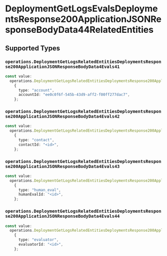 # DeploymentGetLogsEvalsDeploymentsResponse200ApplicationJSONResponseBodyData44RelatedEntities


## Supported Types

### `operations.DeploymentGetLogsRelatedEntitiesDeploymentsResponse200ApplicationJSONResponseBodyData4Evals41`

```typescript
const value:
  operations.DeploymentGetLogsRelatedEntitiesDeploymentsResponse200ApplicationJSONResponseBodyData4Evals41 =
    {
      type: "account",
      accountId: "ee0c0f6f-545b-43d9-aff2-f00ff277dac7",
    };
```

### `operations.DeploymentGetLogsRelatedEntitiesDeploymentsResponse200ApplicationJSONResponseBodyData4Evals42`

```typescript
const value:
  operations.DeploymentGetLogsRelatedEntitiesDeploymentsResponse200ApplicationJSONResponseBodyData4Evals42 =
    {
      type: "contact",
      contactId: "<id>",
    };
```

### `operations.DeploymentGetLogsRelatedEntitiesDeploymentsResponse200ApplicationJSONResponseBodyData4Evals43`

```typescript
const value:
  operations.DeploymentGetLogsRelatedEntitiesDeploymentsResponse200ApplicationJSONResponseBodyData4Evals43 =
    {
      type: "human_eval",
      humanEvalId: "<id>",
    };
```

### `operations.DeploymentGetLogsRelatedEntitiesDeploymentsResponse200ApplicationJSONResponseBodyData4Evals44`

```typescript
const value:
  operations.DeploymentGetLogsRelatedEntitiesDeploymentsResponse200ApplicationJSONResponseBodyData4Evals44 =
    {
      type: "evaluator",
      evaluatorId: "<id>",
    };
```

